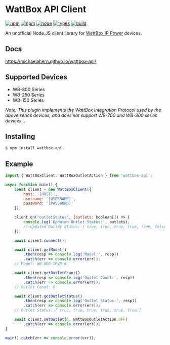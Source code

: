 # WattBox API Client

[![npm](https://badgen.net/npm/v/wattbox-api)](https://www.npmjs.com/package/wattbox-api)
[![npm](https://badgen.net/npm/dt/wattbox-api)](https://www.npmjs.com/package/wattbox-api)
[![node](https://badgen.net/npm/node/wattbox-api)](https://www.npmjs.com/package/wattbox-api)
[![types](https://badgen.net/npm/types/wattbox-api)](https://www.npmjs.com/package/wattbox-api)
[![build](https://github.com/michaelahern/wattbox-api/actions/workflows/build.yml/badge.svg)](https://github.com/michaelahern/wattbox-api/actions/workflows/build.yml)

An unofficial Node.JS client library for [WattBox IP Power](https://www.snapav.com/shop/en/snapav/wattbox-ip-power) devices.

## Docs

https://michaelahern.github.io/wattbox-api/

## Supported Devices

- WB-800 Series
- WB-250 Series
- WB-150 Series

_Note: This plugin implements the WattBox Integration Protocol used by the above series devices, and does not support WB-700 and WB-300 series devices..._

## Installing

```bash
$ npm install wattbox-api
```

## Example

```javascript
import { WattBoxClient, WattBoxOutletAction } from 'wattbox-api';

async function main() {
    const client = new WattBoxClient({
        host: '[HOST]',
        username: '[USERNAME]',
        password: '[PASSWORD]'
    });

    client.on('outletStatus', (outlets: boolean[]) => {
        console.log('Updated Outlet Status:', outlets);
        // Updated Outlet Status: [ true, true, true, true, true, false ]
    });

    await client.connect();

    await client.getModel()
        .then(resp => console.log('Model:', resp))
        .catch(err => console.error(err));
    // Model: WB-800-IPVM-6

    await client.getOutletCount()
        .then(resp => console.log('Outlet Count:', resp))
        .catch(err => console.error(err));
    // Outlet Count: 6

    await client.getOutletStatus()
        .then(resp => console.log('Outlet Status:', resp))
        .catch(err => console.error(err));
    // Outlet Status: [ true, true, true, true, true, true ]

    await client.setOutlet(6, WattBoxOutletAction.OFF)
        .catch(err => console.error(err));
}

main().catch(err => console.error(err));
```
